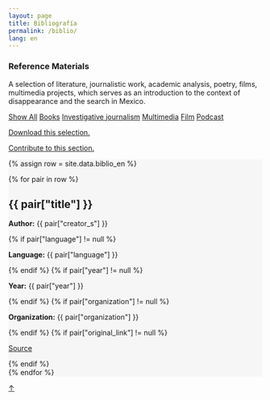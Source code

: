 ```yaml
---
layout: page
title: Bibliografía
permalink: /biblio/
lang: en
---
```


<h3>Reference Materials</h3>

<div class="directorio">
<p class="intro">A selection of literature, journalistic work, academic analysis, poetry, films, multimedia projects, which serves as an introduction to the context of disappearance and the search in Mexico.</p>
</div>

<div class="side">
  <a href="#" class="tag factive" data-filter="all">Show All</a>
  <a href="#" class="tag" data-filter=".book">Books</a>
  <a href="#" class="tag" data-filter=".journalism">Investigative journalism</a>
  <a href="#" class="tag" data-filter=".multimedia">Multimedia</a>
  <a href="#" class="tag" data-filter=".film">Film</a>
  <a href="#" class="tag" data-filter=".podcast">Podcast</a>

  <p><a href="../../assets/Bibliografia_selecta.pdf" target="_blank">Download this selection.</a></p>
  <p><a href="https://docs.google.com/forms/d/e/1FAIpQLScy3fcad3skcbSdUyNLtZijKOVxwfsOQe7Sm-Q34D0tlGp9dw/viewform?usp=sharing" target="_blank">Contribute to this section.</a></p>
</div>

<div class="directorio" style="background-color: #F7F6F6;">
{% assign row = site.data.biblio_en %}

{% for pair in row %}

<div class="line {{ pair["format"] }}">
  <h2>{{ pair["title"] }}</h2>
  <p><strong>Author:</strong> {{ pair["creator_s"] }}</p>
  {% if pair["language"] != null %}
    <p><strong>Language:</strong> {{ pair["language"] }}</p>
  {% endif %}
  {% if pair["year"] != null %}
    <p><strong>Year:</strong> {{ pair["year"] }}</p>
  {% endif %}
  {% if pair["organization"] != null %}
    <p><strong>Organization:</strong> {{ pair["organization"] }}</p>
  {% endif %}
  {% if pair["original_link"] != null %}
    <p><a href="{{ pair["original_link"] }}" target="_blank" class="web">Source</a></p>
  {% endif %}
</div><!-- row -->
{% endfor %}

</div><!-- directorio -->

<a href="#" id="top">↑</a>
